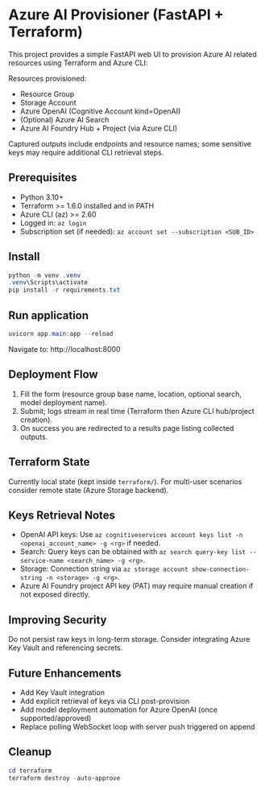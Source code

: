 # Azure AI Provisioner (FastAPI + Terraform)

This project provides a simple FastAPI web UI to provision Azure AI related resources using Terraform and Azure CLI:

Resources provisioned:
- Resource Group
- Storage Account
- Azure OpenAI (Cognitive Account kind=OpenAI)
- (Optional) Azure AI Search
- Azure AI Foundry Hub + Project (via Azure CLI)

Captured outputs include endpoints and resource names; some sensitive keys may require additional CLI retrieval steps.

## Prerequisites
- Python 3.10+
- Terraform >= 1.6.0 installed and in PATH
- Azure CLI (az) >= 2.60
- Logged in: `az login`
- Subscription set (if needed): `az account set --subscription <SUB_ID>`

## Install
```powershell
python -m venv .venv
.venv\Scripts\activate
pip install -r requirements.txt
```

## Run application
```powershell
uvicorn app.main:app --reload
```
Navigate to: http://localhost:8000

## Deployment Flow
1. Fill the form (resource group base name, location, optional search, model deployment name).
2. Submit; logs stream in real time (Terraform then Azure CLI hub/project creation).
3. On success you are redirected to a results page listing collected outputs.

## Terraform State
Currently local state (kept inside `terraform/`). For multi-user scenarios consider remote state (Azure Storage backend).

## Keys Retrieval Notes
- OpenAI API keys: Use `az cognitiveservices account keys list -n <openai_account_name> -g <rg>` if needed.
- Search: Query keys can be obtained with `az search query-key list --service-name <search_name> -g <rg>`.
- Storage: Connection string via `az storage account show-connection-string -n <storage> -g <rg>`.
- Azure AI Foundry project API key (PAT) may require manual creation if not exposed directly.

## Improving Security
Do not persist raw keys in long-term storage. Consider integrating Azure Key Vault and referencing secrets.

## Future Enhancements
- Add Key Vault integration
- Add explicit retrieval of keys via CLI post-provision
- Add model deployment automation for Azure OpenAI (once supported/approved)
- Replace polling WebSocket loop with server push triggered on append

## Cleanup
```powershell
cd terraform
terraform destroy -auto-approve
```


